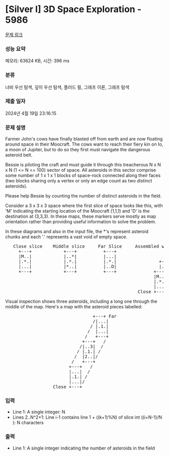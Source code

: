 # [Silver I] 3D Space Exploration - 5986 

[문제 링크](https://www.acmicpc.net/problem/5986) 

### 성능 요약

메모리: 63624 KB, 시간: 396 ms

### 분류

너비 우선 탐색, 깊이 우선 탐색, 플러드 필, 그래프 이론, 그래프 탐색

### 제출 일자

2024년 4월 19일 23:16:15

### 문제 설명

<p>Farmer John's cows have finally blasted off from earth and are now floating around space in their Moocraft. The cows want to reach their fiery kin on Io, a moon of Jupiter, but to do so they first must navigate the dangerous asteroid belt.</p>

<p>Bessie is piloting the craft and must guide it through this treacherous N x N x N (1 <= N <= 100) sector of space. All asteroids in this sector comprise some number of 1 x 1 x 1 blocks of space-rock connected along their faces (two blocks sharing only a vertex or only an edge count as two distinct asteroids).</p>

<p>Please help Bessie by counting the number of distinct asteroids in the field.</p>

<p>Consider a 3 x 3 x 3 space where the first slice of space looks like this, with 'M' indicating the starting location of the Moocraft (1,1,1) and 'D' is the destination at (3,3,3). In these maps, these markers serve mostly as map orientation rather than providing useful information to solve the problem.</p>

<p>In these diagrams and also in the input file, the *'s represent asteroid chunks and each '.' represents a vast void of empty space.</p>

<pre>   Close slice    Middle slice     Far Slice     Assembled with overlaps
     +---+            +---+          +---+                  +---+ Far
     |M..|            |..*|          |...|                  |...|
     |.*.|            |.*.|          |.*.|                +---+.|
     |...|            |*..|          |..D|                |..*|D|
     +---+            +---+          +---+              +---+.|-+
                                                        |M..|.|
                                                        |.*.|-+
                                                        |...|
                                                  Close +---+</pre>

<p>Visual inspection shows three asteroids, including a long one through the middle of the map. Here's a map with the asteroid pieces labelled:</p>

<pre>                                 +---+ Far
                                 /|...|
                                / |.1.|
                               /  |...|
                              /   +---+
                             +---+   /
                            /|..3|  /  
                           / |.1.| /
                          /  |2..|/
                         /   +---+
                        +---+   /
                        |...|  /
                        |.1.| /
                        |...|/
                  Close +---+</pre>

### 입력 

 <ul>
	<li>Line 1: A single integer: N</li>
	<li>Lines 2..N^2+1: Line i-1 contains line 1 + ((k+1)%N) of slice int ((i+N-1)/N ): N characters</li>
</ul>

<p> </p>

### 출력 

 <ul>
	<li>Line 1: A single integer indicating the number of asteroids in the field</li>
</ul>

<p> </p>

